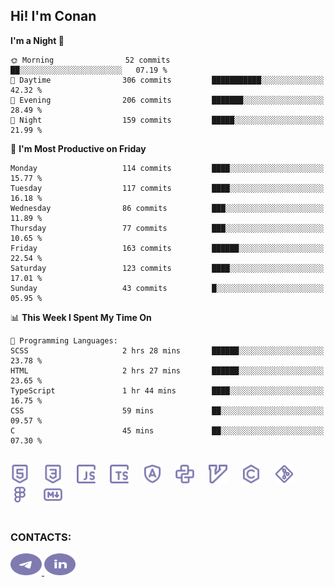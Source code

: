 ## Hi! I'm Conan

<!--START_SECTION:waka-->
**I'm a Night 🦉** 

```text
🌞 Morning                52 commits          ██░░░░░░░░░░░░░░░░░░░░░░░   07.19 % 
🌆 Daytime                306 commits         ███████████░░░░░░░░░░░░░░   42.32 % 
🌃 Evening                206 commits         ███████░░░░░░░░░░░░░░░░░░   28.49 % 
🌙 Night                  159 commits         █████░░░░░░░░░░░░░░░░░░░░   21.99 % 
```
📅 **I'm Most Productive on Friday** 

```text
Monday                   114 commits         ████░░░░░░░░░░░░░░░░░░░░░   15.77 % 
Tuesday                  117 commits         ████░░░░░░░░░░░░░░░░░░░░░   16.18 % 
Wednesday                86 commits          ███░░░░░░░░░░░░░░░░░░░░░░   11.89 % 
Thursday                 77 commits          ███░░░░░░░░░░░░░░░░░░░░░░   10.65 % 
Friday                   163 commits         ██████░░░░░░░░░░░░░░░░░░░   22.54 % 
Saturday                 123 commits         ████░░░░░░░░░░░░░░░░░░░░░   17.01 % 
Sunday                   43 commits          █░░░░░░░░░░░░░░░░░░░░░░░░   05.95 % 
```


📊 **This Week I Spent My Time On** 

```text
💬 Programming Languages: 
SCSS                     2 hrs 28 mins       ██████░░░░░░░░░░░░░░░░░░░   23.78 % 
HTML                     2 hrs 27 mins       ██████░░░░░░░░░░░░░░░░░░░   23.65 % 
TypeScript               1 hr 44 mins        ████░░░░░░░░░░░░░░░░░░░░░   16.75 % 
CSS                      59 mins             ██░░░░░░░░░░░░░░░░░░░░░░░   09.57 % 
C                        45 mins             ██░░░░░░░░░░░░░░░░░░░░░░░   07.30 % 
```


<!--END_SECTION:waka-->


<br>

<div align="left">
  <img src="icons/skills/html.svg" height="30" alt="html5"/>
  <img width="15"/>
  <img src="icons/skills/css.svg" height="30" alt="css"/>
    <img width="15"/>
  <img src="icons/skills/javascript.svg" height="30" alt="javascript"/>
  <img width="15"/>
  <img src="icons/skills/typescript.svg" height="30" alt="typescript"/>
  <img width="15"/>
  <img src="icons/skills/angular.svg" height="30" alt="angular"/>
  <img width="15"/>
  <img src="icons/skills/python.svg" height="30" alt="python"/>
  <img width="15"/>
  <img src="icons/skills/vim.svg" height="30" alt="vim"  />
  <img width="15"/>
  <img src="icons/skills/c.svg" height="30" alt="c"/>
  <img width="15"/>
  <img src="icons/skills/git.svg" height="30" alt="git"/>
  <img width="15"/>
  <img src="icons/skills/figma.svg" height="30" alt="figma"/>
  <img width="15"/>
  <img src="icons/skills/markdown.svg" height="30" alt="markdown"/>
</div>

<br>


### CONTACTS:

<div align="left">
  <a href="https://t.me/gkkconan">
    <img src="icons/contacts/telegram.svg" width="50" height="35" alt="telegram"/>
  </a>
  <a href="https://www.linkedin.com/in/gkkconan">
    <img src="icons/contacts/linkedin.svg" width="50" height="35" alt="linkedin"/>
  </a>
</div>
